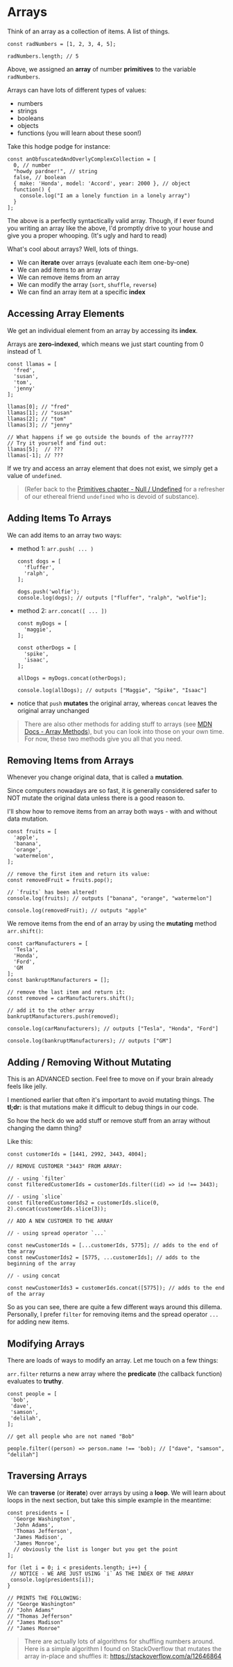 # Arrays

Think of an array as a collection of items. A list of things.

```
const radNumbers = [1, 2, 3, 4, 5];

radNumbers.length; // 5
```

Above, we assigned an **array** of number **primitives** to the variable `radNumbers`.

Arrays can have lots of different types of values:

- numbers
- strings
- booleans
- objects
- functions (you will learn about these soon!)

Take this hodge podge for instance:

```
const anObfuscatedAndOverlyComplexCollection = [
  0, // number
  "howdy pardner!", // string
  false, // boolean
  { make: 'Honda', model: 'Accord', year: 2000 }, // object
  function() {
    console.log("I am a lonely function in a lonely array")
  }
];
```

The above is a perfectly syntactically valid array. Though, if I ever found you
writing an array like the above, I'd promptly drive to your house and
give you a proper whooping. (It's ugly and hard to read)

What's cool about arrays? Well, lots of things.

- We can **iterate** over arrays (evaluate each item one-by-one)
- We can add items to an array
- We can remove items from an array
- We can modify the array (`sort`, `shuffle`, `reverse`)
- We can find an array item at a specific **index**

## Accessing Array Elements

We get an individual element from an array by accessing its **index**.

Arrays are **zero-indexed**, which means we just start counting from 0 instead of 1.

```
const llamas = [
  'fred',
  'susan',
  'tom',
  'jenny'
];

llamas[0]; // "fred"
llamas[1]; // "susan"
llamas[2]; // "tom"
llamas[3]; // "jenny"

// What happens if we go outside the bounds of the array????
// Try it yourself and find out:
llamas[5];  // ???
llamas[-1]; // ???
```

If we try and access an array element that does not exist, we simply get a value of `undefined`.

> (Refer back to the [Primitives chapter - Null / Undefined](./05-primitives) for a refresher of our
> ethereal friend `undefined` who is devoid of substance).

## Adding Items To Arrays

We can add items to an array two ways:

- method 1: `arr.push( ... )`

  ```
  const dogs = [
    'fluffer',
    'ralph',
  ];

  dogs.push('wolfie');
  console.log(dogs); // outputs ["fluffer", "ralph", "wolfie"];
  ```

- method 2: `arr.concat([ ... ])`

  ```
  const myDogs = [
    'maggie',
  ];

  const otherDogs = [
    'spike',
    'isaac',
  ];

  allDogs = myDogs.concat(otherDogs);

  console.log(allDogs); // outputs ["Maggie", "Spike", "Isaac"]
  ```

- notice that `push` **mutates** the original array, whereas `concat` leaves the original array unchanged

> There are also other methods for adding stuff to arrays (see [MDN Docs - Array Methods](https://developer.mozilla.org/en-US/docs/Web/JavaScript/Reference/Global_Objects/Array#instance_methods)), but you can look into those on your own time. For now, these two methods give you all that you need.

## Removing Items from Arrays

Whenever you change original data, that is called a **mutation**.

Since computers nowadays are so fast, it is generally considered safer to NOT mutate the original data unless there is a good reason to.

I'll show how to remove items from an array both ways - with and without data mutation.

```
const fruits = [
  'apple',
  'banana',
  'orange',
  'watermelon',
];

// remove the first item and return its value:
const removedFruit = fruits.pop();

// `fruits` has been altered!
console.log(fruits); // outputs ["banana", "orange", "watermelon"]

console.log(removedFruit); // outputs "apple"
```

We remove items from the end of an array by using the **mutating** method `arr.shift()`:

```
const carManufacturers = [
  'Tesla',
  'Honda',
  'Ford',
  'GM
];
const bankruptManufacturers = [];

// remove the last item and return it:
const removed = carManufacturers.shift();

// add it to the other array
bankruptManufacturers.push(removed);

console.log(carManufacturers); // outputs ["Tesla", "Honda", "Ford"]

console.log(bankruptManufacturers); // outputs ["GM"]
```

## Adding / Removing Without Mutating

This is an ADVANCED section. Feel free to move on if your brain already feels like jelly.

I mentioned earlier that often it's important to avoid mutating things. The **tl;dr:** is that
mutations make it difficult to debug things in our code.

So how the heck do we add stuff or remove stuff from an array without changing the damn thing?

Like this:

```
const customerIds = [1441, 2992, 3443, 4004];

// REMOVE CUSTOMER "3443" FROM ARRAY:

// - using `filter`
const filteredCustomerIds = customerIds.filter((id) => id !== 3443);

// - using `slice`
const filteredCustomerIds2 = customerIds.slice(0, 2).concat(customerIds.slice(3));

// ADD A NEW CUSTOMER TO THE ARRAY

// - using spread operator `...`

const newCustomerIds = [...customerIds, 5775]; // adds to the end of the array
const newCustomerIds2 = [5775, ...customerIds]; // adds to the beginning of the array

// - using concat

const newCustomerIds3 = customerIds.concat([5775]); // adds to the end of the array
```

So as you can see, there are quite a few different ways around this dillema. Personally, I prefer
`filter` for removing items and the spread operator `...` for adding new items.

## Modifying Arrays

There are loads of ways to modify an array. Let me touch on a few things:

`arr.filter` returns a new array where the **predicate** (the callback function) evaluates to **truthy**.

```
const people = [
 'bob',
 'dave',
 'samson',
 'delilah',
];

// get all people who are not named "Bob"

people.filter((person) => person.name !== 'bob); // ["dave", "samson", "delilah"]
```

## Traversing Arrays

We can **traverse** (or **iterate**) over arrays by using a **loop**. We will learn about loops
in the next section, but take this simple example in the meantime:

```
const presidents = [
  'George Washington',
  'John Adams',
  'Thomas Jefferson',
  'James Madison',
  'James Monroe',
  // obviously the list is longer but you get the point
];

for (let i = 0; i < presidents.length; i++) {
 // NOTICE - WE ARE JUST USING `i` AS THE INDEX OF THE ARRAY
 console.log(presidents[i]);
}

// PRINTS THE FOLLOWING:
// "George Washington"
// "John Adams"
// "Thomas Jefferson"
// "James Madison"
// "James Monroe"
```

> There are actually lots of algorithms for shuffling numbers around. Here is a simple algorithm
> I found on StackOverflow that mutates the array in-place and shuffles it:
> https://stackoverflow.com/a/12646864
